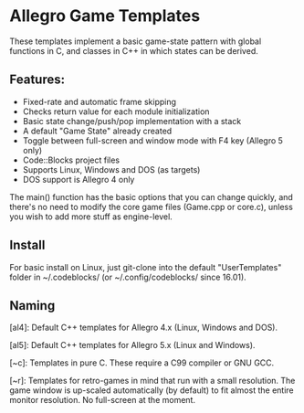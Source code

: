 # Allegro Game Templates

These templates implement a basic game-state pattern with global functions in C, and classes in C++ in which states can be derived.

## Features:

* Fixed-rate and automatic frame skipping
* Checks return value for each module initialization
* Basic state change/push/pop implementation with a stack
* A default "Game State" already created
* Toggle between full-screen and window mode with F4 key (Allegro 5 only)
* Code::Blocks project files
* Supports Linux, Windows and DOS (as targets)
* DOS support is Allegro 4 only

The main() function has the basic options that you can change quickly, and there's no need to modify the core game files (Game.cpp or core.c), unless you wish to add more stuff as engine-level.

## Install

For basic install on Linux, just git-clone into the default "UserTemplates" folder in ~/.codeblocks/ (or ~/.config/codeblocks/ since 16.01).

## Naming

[al4]: Default C++ templates for Allegro 4.x (Linux, Windows and DOS).

[al5]: Default C++ templates for Allegro 5.x (Linux and Windows).

[~c]: Templates in pure C. These require a C99 compiler or GNU GCC.

[~r]: Templates for retro-games in mind that run with a small resolution. The game window is up-scaled automatically (by default) to fit almost the entire monitor resolution. No full-screen at the moment.

